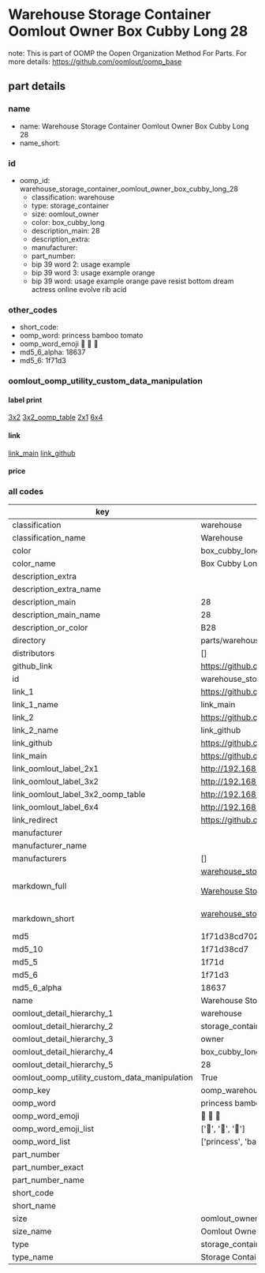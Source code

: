 # Warehouse Storage Container Oomlout Owner Box Cubby Long 28  

note: This is part of OOMP the Oopen Organization Method For Parts. For more details: https://github.com/oomlout/oomp_base

##  part details
  







### name
* name: Warehouse Storage Container Oomlout Owner Box Cubby Long 28
* name_short: 
### id
* oomp_id: warehouse_storage_container_oomlout_owner_box_cubby_long_28
  * classification: warehouse
  * type: storage_container
  * size: oomlout_owner
  * color: box_cubby_long
  * description_main: 28
  * description_extra: 
  * manufacturer: 
  * part_number: 
  * bip 39 word 2: usage example
  * bip 39 word 3: usage example orange
  * bip 39 word: usage example orange pave resist bottom dream actress online evolve rib acid

### other_codes
* short_code: 
* oomp_word: princess bamboo tomato
* oomp_word_emoji :princess: :bamboo: :tomato:
* md5_6_alpha: 18637
* md5_6: 1f71d3






### oomlout_oomp_utility_custom_data_manipulation
#### label print
[3x2](http://192.168.1.245:1112/?label=oomp%2018637)
[3x2_oomp_table](http://192.168.1.108:1112/?label=oomp%2018637)
[2x1](http://192.168.1.242:1112/?label=oomp%2018637)
[6x4](http://192.168.1.55:1112/?label=oomp%2018637)    

#### link

[link_main](https://github.com/oomlout/oomlout_oomp_version_1_messy/tree/main/parts/warehouse_storage_container_oomlout_owner_box_cubby_long_28) [link_github](https://github.com/oomlout/oomlout_oomp_version_1_messy/tree/main/parts/warehouse_storage_container_oomlout_owner_box_cubby_long_28)                             

#### price







### all codes 
| key | value |  
| --- | --- |  
| classification | warehouse |  
| classification_name | Warehouse |  
| color | box_cubby_long |  
| color_name | Box Cubby Long |  
| description_extra |  |  
| description_extra_name |  |  
| description_main | 28 |  
| description_main_name | 28 |  
| description_or_color | B28 |  
| directory | parts/warehouse_storage_container_oomlout_owner_box_cubby_long_28 |  
| distributors | [] |  
| github_link | https://github.com/oomlout/oomlout_oomp_part_src/tree/main/parts/warehouse_storage_container_oomlout_owner_box_cubby_long_28 |  
| id | warehouse_storage_container_oomlout_owner_box_cubby_long_28 |  
| link_1 | https://github.com/oomlout/oomlout_oomp_version_1_messy/tree/main/parts/warehouse_storage_container_oomlout_owner_box_cubby_long_28 |  
| link_1_name | link_main |  
| link_2 | https://github.com/oomlout/oomlout_oomp_version_1_messy/tree/main/parts/warehouse_storage_container_oomlout_owner_box_cubby_long_28 |  
| link_2_name | link_github |  
| link_github | https://github.com/oomlout/oomlout_oomp_version_1_messy/tree/main/parts/warehouse_storage_container_oomlout_owner_box_cubby_long_28 |  
| link_main | https://github.com/oomlout/oomlout_oomp_version_1_messy/tree/main/parts/warehouse_storage_container_oomlout_owner_box_cubby_long_28 |  
| link_oomlout_label_2x1 | http://192.168.1.242:1112/?label=oomp%2018637 |  
| link_oomlout_label_3x2 | http://192.168.1.245:1112/?label=oomp%2018637 |  
| link_oomlout_label_3x2_oomp_table | http://192.168.1.108:1112/?label=oomp%2018637 |  
| link_oomlout_label_6x4 | http://192.168.1.55:1112/?label=oomp%2018637 |  
| link_redirect | https://github.com/oomlout/oomlout_oomp_version_1_messy/tree/main/parts/warehouse_storage_container_oomlout_owner_box_cubby_long_28 |  
| manufacturer |  |  
| manufacturer_name |  |  
| manufacturers | [] |  
| markdown_full | [warehouse_storage_container_oomlout_owner_box_cubby_long_28](none)<br>[](none)<br>[Warehouse Storage Container Oomlout Owner Box Cubby Long 28](none)<br><br> |  
| markdown_short | [warehouse_storage_container_oomlout_owner_box_cubby_long_28](none)<br><br> |  
| md5 | 1f71d38cd702c850695bba1937939f7c |  
| md5_10 | 1f71d38cd7 |  
| md5_5 | 1f71d |  
| md5_6 | 1f71d3 |  
| md5_6_alpha | 18637 |  
| name | Warehouse Storage Container Oomlout Owner Box Cubby Long 28 |  
| oomlout_detail_hierarchy_1 | warehouse |  
| oomlout_detail_hierarchy_2 | storage_container |  
| oomlout_detail_hierarchy_3 | owner |  
| oomlout_detail_hierarchy_4 | box_cubby_long |  
| oomlout_detail_hierarchy_5 | 28 |  
| oomlout_oomp_utility_custom_data_manipulation | True |  
| oomp_key | oomp_warehouse_storage_container_oomlout_owner_box_cubby_long_28 |  
| oomp_word | princess bamboo tomato |  
| oomp_word_emoji | :princess: :bamboo: :tomato: |  
| oomp_word_emoji_list | [':princess:', ':bamboo:', ':tomato:'] |  
| oomp_word_list | ['princess', 'bamboo', 'tomato'] |  
| part_number |  |  
| part_number_exact |  |  
| part_number_name |  |  
| short_code |  |  
| short_name |  |  
| size | oomlout_owner |  
| size_name | Oomlout Owner |  
| type | storage_container |  
| type_name | Storage Container |  
